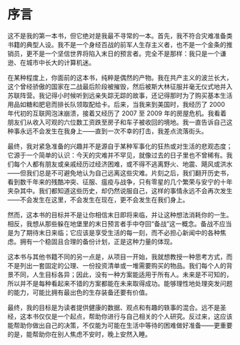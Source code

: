 # 序言

这不是我的第一本书，但它绝对是我最不寻常的一本。首先，我不符合灾难准备类书籍的典型人设。我不是一个身经百战的前军人生存主义者，也不是一个金条的推销员，更不是一个坚信世界将陷入末日的预言者。完全不是那样：我只是一个谦逊、在城市中长大的计算机迷。

在某种程度上，你面前的这本书，纯粹是偶然的产物。我在共产主义的波兰长大，这个曾经骄傲的国家在二战最后阶段被摧毁，然后被斯大林征服并毫无仪式地并入苏联阵营。我记得小时候听到远亲失踪无踪的故事，还记得那时为了购买基本生活用品如糖和肥皂而排长队领取配给卡。后来，当我来到美国时，我经历了 2000 年代初的互联网泡沫崩溃，接着又经历了 2007 至 2009 年的房屋危机。我看着朋友们从收入可观的六位数工资跌至房子和车子被收回的境地。我一直告诉自己这种事永远不会发生在我身上——直到一次不幸的打击，我差点流落街头。

最终，我对紧急准备的兴趣并不是源自于某种军事化的狂热或对生活的悲观态度；它源于一个简单的认识：今天的灾难并不罕见，就像过去的日子里也不曾稀有。我们每个人都有朋友或亲戚经历过经济困难，或不得不逃离野火、地震、飓风或洪水——但我们总是不可避免地认为自己远离这些灾难。片刻之后，我们翻开历史书，看到数千年来的残酷冲突、征服、瘟疫与战争，只有零星的几个繁荣与安宁的十年夹杂其中。我们都知道这些历史，却仍然说服自己，这样的事情永远不会再次发生——不会发生在这里，不会发生在现在，更不会发生在我们身上。

然而，这本书的目标并不是让你相信末日即将来临，并让这种想法消耗你的一生。相反，我想从那些躲在地堡里的末日预言者手中夺回“备战”这一概念。备战不应当是为了期待末日来临；它应该是享受生活的每一刻，而不必担心新闻中的各种焦虑。拥有一个稳固且合理的备份计划，正是这种力量的体现。

这本书与其他书籍不同的另一点是，从项目一开始，我就想教授一种思考方式，而不是列出一套固定的公理、一份投资清单或一堆需要购买的物品。我们每个人的背景不同，人生目标各异；因此，没有一种方案能适用于所有人。未来是不可知的，所以并不是每种看起来不错的方案都能在未来取得成功。能够理性地处理突发问题的能力，可能比拥有最出色的生存装备还要有价值。

最终，我的目标是为读者提供健康的数据、观点和有趣的轶事的混合。远不是圣经，这本书仅仅是一个起点，帮助你进行与自己相关的个人研究。反过来，这应该能帮助你做出自己的决策，不仅能为可能在生活中等待的困难做好准备——更重要的是，能帮助你在别人焦虑不安时，晚上安然入睡。

